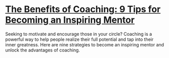 
# [The Benefits of Coaching: 9 Tips for Becoming an Inspiring Mentor](https://www.mindhaste.com/t/coaching/the-benefits-of-coaching-9-tips-for-becoming-an-inspiring-mentor-425)

Seeking to motivate and encourage those in your circle? Coaching is a powerful way to help people realize their full potential and tap into their inner greatness. Here are nine strategies to become an inspiring mentor and unlock the advantages of coaching.
    